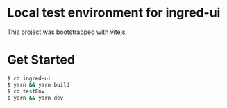 # Local test environment for ingred-ui

This project was bootstrapped with [vitejs](https://vitejs.dev).

# Get Started

```bash
$ cd ingred-ui
$ yarn && yarn build
$ cd testEnv
$ yarn && yarn dev
```
